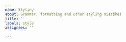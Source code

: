 ```yaml
---
name: Styling
about: Grammar, formatting and other styling mistakes
title: ''
labels: style
assignees: ''

---
```



